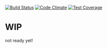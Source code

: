[![Build Status](https://travis-ci.org/gui-gui/omnipay-payu-brazil.svg?branch=master)](https://travis-ci.org/gui-gui/omnipay-payu-brazil)
[![Code Climate](https://codeclimate.com/github/gui-gui/omnipay-payu-brazil/badges/gpa.svg)](https://codeclimate.com/github/gui-gui/omnipay-payu-brazil)
[![Test Coverage](https://codeclimate.com/github/gui-gui/omnipay-payu-brazil/badges/coverage.svg)](https://codeclimate.com/github/gui-gui/omnipay-payu-brazil/coverage)


# WIP  

not ready yet!